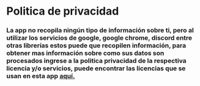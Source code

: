 # Politica de privacidad
### La app no recopila ningún tipo de información sobre ti, pero al utilizar los servicios de google, google chrome, discord entre otras librerías estos puede que recopilen información, para obtener mas información sobre como sus datos son procesados ingrese a la politica privacidad de la respectiva licencia y/o servicios, puede encontrar las licencias que se usan en esta app [aquí.](https://github.com/SpaceGamerFury/MeetingChecker/blob/main/Meeting-Checker-Licenses-EN.md)
